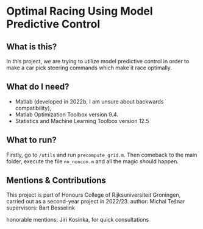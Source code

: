 # Optimal Racing Using Model Predictive Control
## What is this?
In this project, we are trying to utilize model predictive control in order to make a car pick steering commands which make it race optimally.

## What do I need?
- Matlab (developed in 2022b, I am unsure about backwards compatibility),
- Matlab Optimization Toolbox version 9.4.
- Statistics and Machine Learning Toolbox version 12.5

## What to run?
Firstly, go to `/utils` and run `precompute_grid.m`. Then comeback to the main folder, execute the file `no_noncon.m` and all the magic should happen.

## Mentions & Contributions
This project is part of Honours College of Rijksuniversiteit Groningen, carried out as a second-year project in 2022/23.
author: Michal Tešnar
supervisors: Bart Besselink

honorable mentions: Jiri Kosinka, for quick consultations